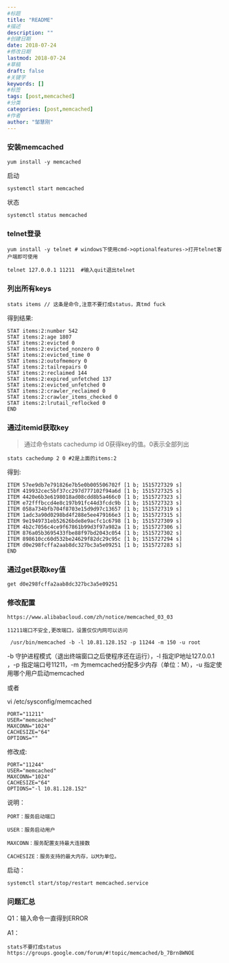 ```yaml
---
#标题
title: "README"
#描述
description: ""
#创建日期
date: 2018-07-24
#修改日期
lastmod: 2018-07-24
#草稿
draft: false
#关键字
keywords: []
#标签
tags: [post,memcached]
#分类
categories: [post,memcached]
#作者
author: "邹慧刚"
---
```

### 安装memcached

	yum install -y memcached

启动

	systemctl start memcached

状态

	systemctl status memcached



### telnet登录

	yum install -y telnet # windows下使用cmd->optionalfeatures->打开telnet客户端即可使用

	telnet 127.0.0.1 11211  #输入quit退出telnet

### 列出所有keys

	stats items // 这条是命令,注意不要打成status，真tmd fuck

得到结果:

	STAT items:2:number 542
	STAT items:2:age 1807
	STAT items:2:evicted 0
	STAT items:2:evicted_nonzero 0
	STAT items:2:evicted_time 0
	STAT items:2:outofmemory 0
	STAT items:2:tailrepairs 0
	STAT items:2:reclaimed 144
	STAT items:2:expired_unfetched 137
	STAT items:2:evicted_unfetched 0
	STAT items:2:crawler_reclaimed 0
	STAT items:2:crawler_items_checked 0
	STAT items:2:lrutail_reflocked 0
	END


### 通过itemid获取key
>通过命令stats cachedump id 0获得key的值。0表示全部列出

	stats cachedump 2 0 #2是上面的items:2

得到:

	ITEM 57ee9db7e791826e7b5e0b005506702f [1 b; 1515727329 s]
	ITEM 419932cec5bf37cc297d777102f94a6d [1 b; 1515727325 s]
	ITEM 4420e6b3e6198018ad08cdd8b5a466c0 [1 b; 1515727323 s]
	ITEM e72fffbccd4e8c197b91fc44d3fcdc9b [1 b; 1515727323 s]
	ITEM 058a734bfb704f8703e15d9d97c13657 [1 b; 1515727319 s]
	ITEM 1adc3a90d0298bd4f288e5ee479166e3 [1 b; 1515727315 s]
	ITEM 9e1949731eb52626bde8e9acfc1c6798 [1 b; 1515727309 s]
	ITEM 4b2c7056c4ce9f67861b99d3f97a982a [1 b; 1515727306 s]
	ITEM 876a05b3695433fbe88f97bd2043c054 [1 b; 1515727302 s]
	ITEM 898610cc60d532be24629f82dc29c95c [1 b; 1515727294 s]
	ITEM d0e298fcffa2aab8dc327bc3a5e09251 [1 b; 1515727283 s]
	END

### 通过get获取key值

	get d0e298fcffa2aab8dc327bc3a5e09251



### 修改配置

	https://www.alibabacloud.com/zh/notice/memcached_03_03

    11211端口不安全,更改端口，设置仅仅内网可以访问

	 /usr/bin/memcached -b -l 10.81.128.152 -p 11244 -m 150 -u root

-b 守护进程模式（退出终端窗口之后使程序还在运行），-l 指定IP地址127.0.0.1 ，-p 指定端口号11211，-m 为memcached分配多少内存（单位：M），-u 指定使用哪个用户启动memcached


或者

vi /etc/sysconfig/memcached

	PORT="11211"
	USER="memcached"
	MAXCONN="1024"
	CACHESIZE="64"
	OPTIONS=""

修改成:
	
	PORT="11244"
	USER="memcached"
	MAXCONN="1024"
	CACHESIZE="64"
	OPTIONS="-l 10.81.128.152"

说明：
	
	PORT：服务启动端口

	USER：服务启动用户
	
	MAXCONN：服务配置支持最大连接数
	
	CACHESIZE：服务支持的最大内存，以M为单位。


启动：

	systemctl start/stop/restart memcached.service

	


### 问题汇总

Q1：输入命令一直得到ERROR

A1：

	stats不要打成status
	https://groups.google.com/forum/#!topic/memcached/b_7Brn8WNOE